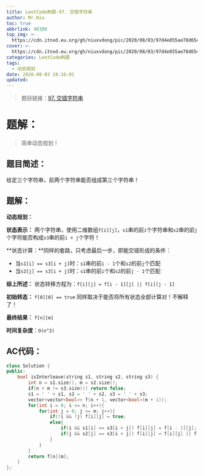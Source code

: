 ```yaml
---
title: LeetCode刷题-97. 交错字符串
author: Mr.Niu
toc: true
abbrlink: 40380
top_img: >-
  https://cdn.itnxd.eu.org/gh/niuxvdong/pic/2020/08/03/97d4e855ae78d65415914b8425660095.png
cover: >-
  https://cdn.itnxd.eu.org/gh/niuxvdong/pic/2020/08/03/97d4e855ae78d65415914b8425660095.png
categories: LeetCode刷题
tags:
  - 动态规划
date: 2020-08-03 18:16:01
updated:
---
```








> 题目链接：[97. 交错字符串]( https://leetcode-cn.com/problems/interleaving-string/)



# 题解：



> 简单动态规划！



## 题目简述：

给定三个字符串，前两个字符串能否组成第三个字符串！

## 题解：

**动态规划：**



**状态表示：** 两个字符串，使用二维数组`f[i][j]`，`s1`串的前`i`个字符串和`s2`串的前`j`个字符能否构成`s3`串的前`i + j`个字符！

**状态计算：**同样的套路，只考虑最后一步，即能交错形成的条件：

- 当`s1[i] == s3[i + j]`时：`s1`串的前`i - 1`个和`s2`的前`j`个匹配
- 当`s2[j] == s3[i + j]`时：`s1`串的前`i`个和`s2`的前`j - 1`个匹配

**综上所述：** 状态转移方程为：`f[i][j] = f[i - 1][j] || f[i][j - 1]`

**初始转态：** `f[0][0] == true` 同样取决于能否将所有状态全部计算对！不解释了！

**最终结果：** `f[n][m]`



**时间复杂度**：`O(n^2)`

## AC代码：



```c++
class Solution {
public:
    bool isInterleave(string s1, string s2, string s3) {
        int n = s1.size(), m = s2.size();
        if(n + m != s3.size()) return false;
        s1 = ' ' + s1, s2 = ' ' + s2, s3 = ' ' + s3;
        vector<vector<bool>> f(n + 1, vector<bool>(m + 1));
        for(int i = 0; i <= n; i++){
            for(int j = 0; j <= m; j++){
                if(!i && !j) f[i][j] = true;
                else{
                    if(i && s1[i] == s3[i + j]) f[i][j] = f[i - 1][j];
                    if(j && s2[j] == s3[i + j]) f[i][j] = f[i][j] || f[i][j - 1];
                }
            }
        }
        return f[n][m];
    }
};
```



